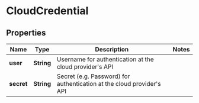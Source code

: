 
# CloudCredential

## Properties
Name | Type | Description | Notes
------------ | ------------- | ------------- | -------------
**user** | **String** | Username for authentication at the cloud provider&#39;s API | 
**secret** | **String** | Secret (e.g. Password) for authentication at the cloud provider&#39;s API | 



